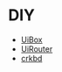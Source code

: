 # DIY

- [UiBox](notes/DIY/uibox/UiBox.md)
- [UiRouter](notes/DIY/uirouter.md)
- [crkbd](notes/DIY/crkbd/crkbd.md)
